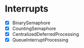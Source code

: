 # Interrupts

- [x] BinarySemaphore
- [x] CountingSemaphore
- [x] CentralizedDeferredProcessing
- [x] QueueInterruptProcessing
